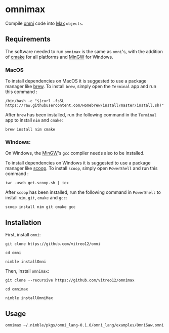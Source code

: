 # **omnimax**

Compile [omni](https://github.com/vitreo12/omni) code into [Max](https://cycling74.com/) `objects`.

## **Requirements**

The software needed to run `omnimax` is the same as `omni`'s, with the addition of [cmake](https://cmake.org/) for all platforms and
[MinGW](http://mingw.org/) for Windows.

### **MacOS**

To install dependencies on MacOS it is suggested to use a package manager like [brew](https://brew.sh/). 
To install `brew`, simply open the `Terminal` app and run this command :
    
    /bin/bash -c "$(curl -fsSL https://raw.githubusercontent.com/Homebrew/install/master/install.sh)"

After `brew` has been installed, run the following command in the `Terminal` app to install `nim` and `cmake`:

    brew install nim cmake

### **Windows:**

On Windows, the [MinGW](http://mingw.org/)'s `gcc` compiler needs also to be installed.

To install dependencies on Windows it is suggested to use a package manager like [scoop](https://scoop.sh/). 
To install `scoop`, simply open `PowerShell` and run this command :
    
    iwr -useb get.scoop.sh | iex

After `scoop` has been installed, run the following command in `PowerShell` to install `nim`, `git`, `cmake` and `gcc`:

    scoop install nim git cmake gcc

## **Installation**

First, install `omni`:

    git clone https://github.com/vitreo12/omni

    cd omni
        
    nimble installOmni

Then, install `omnimax`:

    git clone --recursive https://github.com/vitreo12/omnimax
    
    cd omnimax
    
    nimble installOmniMax

## **Usage**

    omnimax ~/.nimble/pkgs/omni_lang-0.1.0/omni_lang/examples/OmniSaw.omni                                                                                        